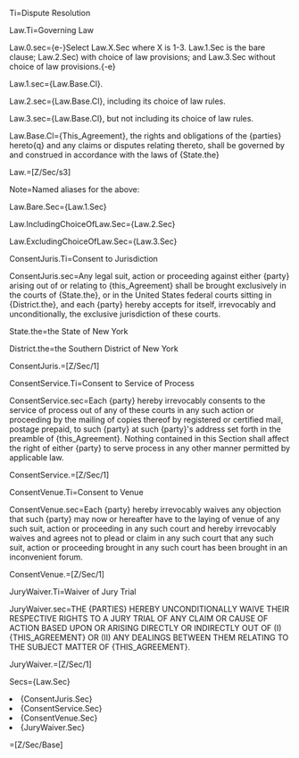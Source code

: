 Ti=Dispute Resolution

Law.Ti=Governing Law

Law.0.sec={e-}Select Law.X.Sec where X is 1-3.  Law.1.Sec is the bare clause;  Law.2.Sec) with choice of law provisions; and Law.3.Sec without choice of law provisions.{-e}

Law.1.sec={Law.Base.Cl}.

Law.2.sec={Law.Base.Cl}, including its choice of law rules.

Law.3.sec={Law.Base.Cl}, but not including its choice of law rules.

Law.Base.Cl={This_Agreement}, the rights and obligations of the {parties} hereto{q} and any claims or disputes relating thereto, shall be governed by and construed in accordance with the laws of {State.the}

Law.=[Z/Sec/s3]

Note=Named aliases for the above:

Law.Bare.Sec={Law.1.Sec}

Law.IncludingChoiceOfLaw.Sec={Law.2.Sec}

Law.ExcludingChoiceOfLaw.Sec={Law.3.Sec}

ConsentJuris.Ti=Consent to Jurisdiction

ConsentJuris.sec=Any legal suit, action or proceeding against either {party} arising out of or relating to {this_Agreement} shall be brought exclusively in the courts of {State.the}, or in the United States federal courts sitting in {District.the}, and each {party} hereby accepts for itself, irrevocably and unconditionally, the exclusive jurisdiction of these courts.

State.the=the State of New York

District.the=the Southern District of New York

ConsentJuris.=[Z/Sec/1]

ConsentService.Ti=Consent to Service of Process

ConsentService.sec=Each {party} hereby irrevocably consents to the service of process out of any of these courts in any such action or proceeding by the mailing of copies thereof by registered or certified mail, postage prepaid, to such {party} at such {party}'s address set forth in the preamble of {this_Agreement}.  Nothing contained in this Section shall affect the right of either {party} to serve process in any other manner permitted by applicable law.

ConsentService.=[Z/Sec/1]

ConsentVenue.Ti=Consent to Venue

ConsentVenue.sec=Each {party} hereby irrevocably waives any objection that such {party} may now or hereafter have to the laying of venue of any such suit, action or proceeding in any such court and hereby irrevocably waives and agrees not to plead or claim in any such court that any such suit, action or proceeding brought in any such court has been brought in an inconvenient forum.

ConsentVenue.=[Z/Sec/1]

JuryWaiver.Ti=Waiver of Jury Trial

JuryWaiver.sec=<span style="text-transform: uppercase">The {parties} hereby unconditionally waive their respective rights to a jury trial of any claim or cause of action based upon or arising directly or indirectly out of (i) {this_Agreement} or (ii) any dealings between them relating to the subject matter of {this_Agreement}.

JuryWaiver.=[Z/Sec/1]

Secs={Law.Sec}<li>{ConsentJuris.Sec}<li>{ConsentService.Sec}<li>{ConsentVenue.Sec}<li>{JuryWaiver.Sec}

=[Z/Sec/Base]